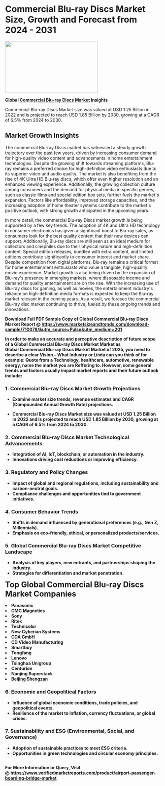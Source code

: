 <H1>Commercial Blu-ray Discs Market Size, Growth and Forecast from 2024 - 2031</H1><img class="aligncenter size-medium wp-image-584254" src="https://thirdeyenews.in/wp-content/uploads/2024/09/Global-Market-Research-300x168.jpeg" alt="" width="300" height="168" /><p><strong>Global&nbsp;<a href="https://www.marketsizeandtrends.com/download-sample/710078/&amp;utm_source=Pulse&amp;utm_medium=201">Commercial Blu-ray Discs Market</a> Insights</strong></p><p>Commercial Blu-ray Discs Market size was valued at USD 1.25 Billion in 2022 and is projected to reach USD 1.85 Billion by 2030, growing at a CAGR of 6.5% from 2024 to 2030.</p><p><h2>Market Growth Insights</h2> <p>The commercial Blu-ray Discs market has witnessed a steady growth trajectory over the past few years, driven by increasing consumer demand for high-quality video content and advancements in home entertainment technologies. Despite the growing shift towards streaming platforms, Blu-ray remains a preferred choice for high-definition video enthusiasts due to its superior video and audio quality. The market is also benefiting from the rise of 4K Ultra HD Blu-ray discs, which offer even higher resolution and an enhanced viewing experience. Additionally, the growing collection culture among consumers and the demand for physical media in specific genres, such as classic films and special edition box sets, further fuels the market's expansion. Factors like affordability, improved storage capacities, and the increasing adoption of home theater systems contribute to the market's positive outlook, with strong growth anticipated in the upcoming years.</p> <p><strong></strong></p> <p>In more detail, the commercial Blu-ray Discs market growth is being supported by a few key trends. The adoption of 4K and Ultra HD technology in consumer electronics has given a significant boost to Blu-ray sales, as consumers look for the best quality content that their new devices can support. Additionally, Blu-ray discs are still seen as an ideal medium for collectors and cinephiles due to their physical nature and high-definition content. Special edition releases, bundled with extra content, and limited editions contribute significantly to consumer interest and market share. Despite competition from digital platforms, Blu-ray remains a critical format for home entertainment enthusiasts who value a tangible, high-quality movie experience. Market growth is also being driven by the expansion of Blu-ray's presence in emerging markets, where disposable income and demand for quality entertainment are on the rise. With the increasing use of Blu-ray discs for gaming, as well as movies, the entertainment industry's reliance on high-definition media formats is expected to keep the Blu-ray market relevant in the coming years. As a result, we foresee the commercial Blu-ray disc market continuing to thrive, fueled by these ongoing trends and innovations.</p> <p><strong></p><p><span class=""><strong>Download Full PDF Sample Copy of Global Commercial Blu-ray Discs Market Report</strong> @ <a href="https://www.marketsizeandtrends.com/download-sample/710078/&amp;utm_source=Pulse&amp;utm_medium=201" target="_blank">https://www.marketsizeandtrends.com/download-sample/710078/&amp;utm_source=Pulse&amp;utm_medium=201</a></span></p><p>In order to make an accurate and perceptive description of future scope of a Global&nbsp;Commercial Blu-ray Discs Market Market as Global&nbsp;Commercial Blu-ray Discs Market Market of 2025, you need to describe a clear Vision &ndash; What Industry or Linda can you think of for example: Quote from a Technology, healthcare, automotive, renewable energy, name the market you are Reffering to. However, some general trends and factors usually impact market reports and their future outlook include:</p><h3>1.&nbsp;<strong>Commercial Blu-ray Discs Market Growth Projections</strong></h3><ul><li>Examine market size trends, revenue estimates and CAGR (Compounded Annual Growth Rate) projections.</li><li><p>Commercial Blu-ray Discs Market size was valued at USD 1.25 Billion in 2022 and is projected to reach USD 1.85 Billion by 2030, growing at a CAGR of 6.5% from 2024 to 2030.</p></li></ul><h3>2.&nbsp;<strong>Commercial Blu-ray Discs Market Technological Advancements</strong></h3><ul><li>Integration of AI, IoT, blockchain, or automation in the industry.</li><li>Innovations driving cost reductions or improving efficiency.</li></ul><h3>3.&nbsp;<strong>Regulatory and Policy Changes</strong></h3><ul><li>Impact of global and regional regulations, including sustainability and carbon-neutral goals.</li><li>Compliance challenges and opportunities tied to government initiatives.</li></ul><h3>4.&nbsp;<strong>Consumer Behavior Trends</strong></h3><ul><li>Shifts in demand influenced by generational preferences (e.g., Gen Z, Millennials).</li><li>Emphasis on eco-friendly, ethical, or personalized products/services.</li></ul><h3>5.&nbsp;<strong>Global Commercial Blu-ray Discs Market Competitive Landscape</strong></h3><ul><li>Analysis of key players, new entrants, and partnerships shaping the industry.</li><li>Strategies for differentiation and market penetration.</li></ul><p data-pm-slice="1 1 []"><span style="color: inherit; font-family: inherit; font-size: 25px;">Top Global Commercial Blu-ray Discs Market Companies</span></p><div class="" data-test-id=""><p><li>Panasonic</li><li> CMC Magnetics</li><li> Sony</li><li> Ritek</li><li> Technicolor</li><li> New Cyberian Systems</li><li> CDA GmbH</li><li> CD Video Manufacturing</li><li> Smartbuy</li><li> Tongfang</li><li> Lenovo</li><li> Tsinghua Unigroup</li><li> Centurion</li><li> Nanjing Superstack</li><li> Beijing Shengzan</li></p></div><h3>6.&nbsp;<strong>Economic and Geopolitical Factors</strong></h3><ul><li>Influence of global economic conditions, trade policies, and geopolitical events.</li><li>Resilience of the market to inflation, currency fluctuations, or global crises.</li></ul><h3>7.&nbsp;<strong>Sustainability and ESG (Environmental, Social, and Governance)</strong></h3><ul><li>Adoption of sustainable practices to meet ESG criteria.</li><li>Opportunities in green technologies and circular economy principles.</li></ul><h2><strong style="font-size: 14px;">For More Information or Query, Visit @&nbsp;</strong><a style="background-color: #ffffff; font-size: 14px;" href="https://www.marketsizeandtrends.com/report/commercial-blu-ray-discs-market/" target="_blank">https://www.verifiedmarketreports.com/product/airport-passenger-boarding-bridge-market</a></h2>